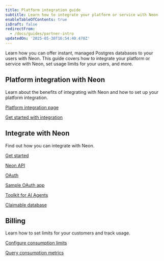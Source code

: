 ```yaml
---
title: Platform integration guide
subtitle: Learn how to integrate your platform or service with Neon
enableTableOfContents: true
isDraft: false
redirectFrom:
  - /docs/guides/partner-intro
updatedOn: '2025-05-30T16:54:40.478Z'
---
```


Learn how you can offer instant, managed Postgres databases to your users with Neon. This guide covers how to integrate your platform or service with Neon, set usage limits for your users, and more.

<CTA title="Explore our platform integration success stories" description="Discover how platforms like <a href='/blog/neon-postgres-on-vercel'>Vercel</a>, <a href='https://www.linkedin.com/posts/nikitashamgunov_heres-the-story-on-how-we-accidentally-created-activity-7242909460304699393-6mr2/'>Replit</a>, <a href='/blog/how-retool-uses-retool-and-the-neon-api-to-manage-300k-postgres-databases'>Retool</a>, and <a href='https://www.koyeb.com/blog/serverless-postgres-public-preview'>Koyeb</a> have integrated Neon into their platforms." isIntro></CTA>

## Platform integration with Neon

Learn about the benefits of integrating with Neon and how to set up your platform integration.

<DetailIconCards>

<a href="/partners" description="Read about the benefits of integrating with Neon" icon="handshake">Platform integration page</a>

<a href="/partners#partners-apply" description="Request a meeting with our platform integration team" icon="todo">Get started with integration</a>

</DetailIconCards>

## Integrate with Neon

Find out how you can integrate with Neon.

<DetailIconCards>

<a href="/docs/guides/platform-integration-get-started" description="Learn the essentials for integrating with Neon" icon="import">Get started</a>

<a href="/docs/reference/api-reference" description="Integrate using the Neon API" icon="transactions">Neon API</a>

<a href="/docs/guides/oauth-integration" description="Integrate with Neon using OAuth" icon="check">OAuth</a>

<a href="https://github.com/neondatabase/neon-branches-visualizer" description="Check out a sample OAuth application" icon="lock-landscape">Sample OAuth app</a>

<a href="https://github.com/neondatabase/toolkit" description="Spin up a Postgres database in seconds" icon="openai">Toolkit for AI Agents</a>

<a href="/docs/workflows/claimable-database-integration" description="Manage Neon projects for users with the database claim API" icon="transactions">Claimable database</a>

</DetailIconCards>

## Billing

Learn how to set limits for your customers and track usage.

<DetailIconCards>

<a href="/docs/guides/consumption-limits" description="Use the Neon API to set consumption limits for your customers" icon="cheque">Configure consumption limits</a>

<a href="/docs/guides/consumption-metrics" description="Track usage with Neon's consumption metrics APIs" icon="queries">Query consumption metrics</a>

</DetailIconCards>
